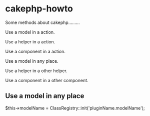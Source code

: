 cakephp-howto
=============

Some methods about cakephp.........

Use a model in a action.

Use a helper in a action.

Use a component in a action.

Use a model in any place.

Use a helper in a other helper.

Use a component in a other component.








<h2>Use a model in any place</h2>
$this->modelName = ClassRegistry::init('pluginName.modelName');